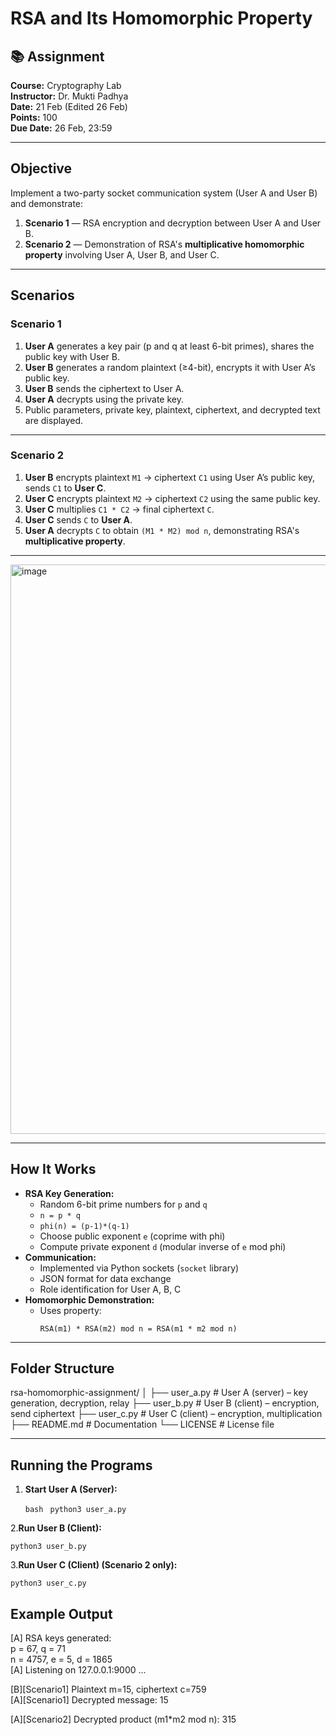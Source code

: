 # RSA and Its Homomorphic Property

## 📚 Assignment
**Course:** Cryptography Lab  
**Instructor:** Dr. Mukti Padhya  
**Date:** 21 Feb (Edited 26 Feb)  
**Points:** 100  
**Due Date:** 26 Feb, 23:59  

---

## **Objective**
Implement a two-party socket communication system (User A and User B) and demonstrate:
1. **Scenario 1** — RSA encryption and decryption between User A and User B.
2. **Scenario 2** — Demonstration of RSA's **multiplicative homomorphic property** involving User A, User B, and User C.

---

## **Scenarios**

### **Scenario 1**
1. **User A** generates a key pair (p and q at least 6-bit primes), shares the public key with User B.
2. **User B** generates a random plaintext (≥4-bit), encrypts it with User A’s public key.
3. **User B** sends the ciphertext to User A.
4. **User A** decrypts using the private key.
5. Public parameters, private key, plaintext, ciphertext, and decrypted text are displayed.

---

### **Scenario 2**
1. **User B** encrypts plaintext `M1` → ciphertext `C1` using User A’s public key, sends `C1` to **User C**.
2. **User C** encrypts plaintext `M2` → ciphertext `C2` using the same public key.
3. **User C** multiplies `C1 * C2` → final ciphertext `C`.
4. **User C** sends `C` to **User A**.
5. **User A** decrypts `C` to obtain `(M1 * M2) mod n`, demonstrating RSA's **multiplicative property**.

---

<img width="1711" height="911" alt="image" src="https://github.com/user-attachments/assets/72d2d4a5-4fff-4ae4-b651-1043e7d73a85" />

---

## **How It Works**
- **RSA Key Generation:**  
  - Random 6-bit prime numbers for `p` and `q`  
  - `n = p * q`  
  - `phi(n) = (p-1)*(q-1)`  
  - Choose public exponent `e` (coprime with phi)  
  - Compute private exponent `d` (modular inverse of `e` mod phi)  
- **Communication:**  
  - Implemented via Python sockets (`socket` library)  
  - JSON format for data exchange  
  - Role identification for User A, B, C  
- **Homomorphic Demonstration:**  
  - Uses property:  
    ```
    RSA(m1) * RSA(m2) mod n = RSA(m1 * m2 mod n)
    ```

---

## **Folder Structure**

rsa-homomorphic-assignment/
│
├── user_a.py # User A (server) – key generation, decryption, relay
├── user_b.py # User B (client) – encryption, send ciphertext
├── user_c.py # User C (client) – encryption, multiplication
├── README.md # Documentation
└── LICENSE # License file




---

## **Running the Programs**
1. **Start User A (Server):**


   `bash`
  ` python3 user_a.py`<br>
  
2.**Run User B (Client):**


`python3 user_b.py`<br>

3.**Run User C (Client) (Scenario 2 only):**


`python3 user_c.py`


## Example Output
[A] RSA keys generated: <br>
    p = 67, q = 71 <br>
    n = 4757, e = 5, d = 1865 <br>
[A] Listening on 127.0.0.1:9000 ... <br>

[B][Scenario1] Plaintext m=15, ciphertext c=759 <br>
[A][Scenario1] Decrypted message: 15 <br>

[A][Scenario2] Decrypted product (m1*m2 mod n): 315<br>








